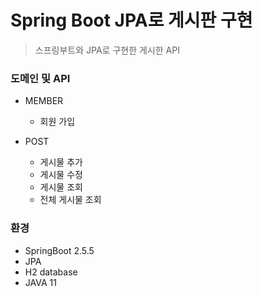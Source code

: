# Spring Boot JPA로 게시판 구현
> 스프링부트와 JPA로 구현한 게시한 API

### 도메인 및 API

- MEMBER
    + 회원 가입

- POST
    + 게시물 추가
    + 게시물 수정
    + 게시물 조회
    + 전체 게시물 조회

### 환경

- SpringBoot 2.5.5
- JPA
- H2 database
- JAVA 11
